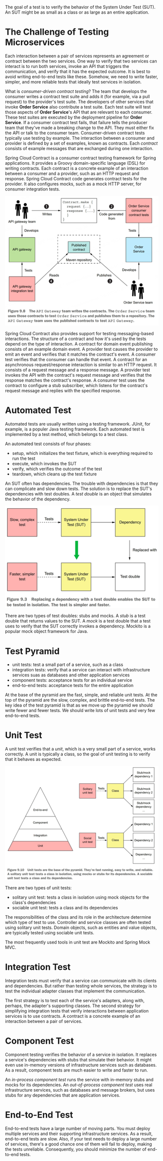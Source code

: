 The goal of a test is to verify the behavior of the System Under Test (SUT). An SUT might be as small as a class or as large as an entire application.

# The Challenge of Testing Microservices
Each interaction between a pair of services represents an agreement or contract between the two services. One way to verify that two services can interact is to run both services, invoke an API that triggers the communication, and verify that it has the expected outcome. It is best to avoid writing end-to-end tests like these. Somehow, we need to write faster, simpler, and more reliable tests that ideally test services in isolation. 

What is *consumer-driven contract testing*? The team that develops the consumer writes a contract test suite and adds it (for example, via a pull request) to the provider's test suite. The developers of other services that invoke **Order Service** also contribute a test suite. Each test suite will test those aspects of **Order Service**'s API that are relevant to each consumer. These test suites are executed by the deployment pipeline for **Order Service**. If a consumer contract test fails, that failure tells the producer team that they've made a breaking change to the API. They must either fix the API or talk to the consumer team. Consumer-driven contract tests typically use testing by example. The interaction between a consumer and provider is defined by a set of examples, known as contracts. Each *contract* consists of example messages that are exchanged during one interaction.

Spring Cloud Contract is a consumer contract testing framework for Spring applications. It provides a Groovy domain-specific language (DSL) for writing contracts. Each contract is a concrete example of an interaction between a consumer and a provider, such as an HTTP request and response. Spring Cloud Contract code generates contract tests for the provider. It also configures mocks, such as a mock HTTP server, for consumer integration tests. 

![contract test](../images/microservices_patterns/microservices-patterns-testing-contract-test.jpeg)

Spring Cloud Contract also provides support for testing messaging-based interactions. The structure of a contract and how it's used by the tests depend on the type of interaction. A contract for domain event publishing consists of an example domain event. A provider test causes the provider to emit an event and verifies that it matches the contract's event. A consumer test verifies that the consumer can handle that event. A contract for an asynchronous request/response interaction is similar to an HTTP request. It consists of a request message and a response message. A provider test invokes the API with the contract's request message and verifies that the response matches the contract's response. A consumer test uses the contract to configure a stub subscriber, which listens for the contract's request message and replies with the specified response.

# Automated Test
Automated tests are usually written using a testing framework. JUnit, for example, is a populer Java testing framework. Each automated test is implemented by a test method, which belongs to a test class. 

An automated test consists of four phases:
- setup, which initializes the test fixture, which is everything required to run the test
- execute, which invokes the SUT
- verify, which verifies the outcome of the test
- teardown, which cleans up the test fixture

An SUT often has dependencies. The trouble with dependencies is that they can complicate and slow down tests. The solution is to replace the SUT's dependencies with test doubles. A *test double* is an object that simulates the behavior of the dependency. 

![test double](../images/microservices_patterns/microservices-patterns-testing-test-double.jpeg)

There are two types of test doubles: stubs and mocks. A *stub* is a test double that returns values to the SUT. A *mock* is a test double that a test uses to verify that the SUT correctly invokes a dependency. Mockito is a popular mock object framework for Java.

# Test Pyramid
- unit tests: test a small part of a service, such as a class
- integration tests: verify that a service can interact with infrastructure services suas as databases and other application services
- component tests: acceptance tests for an individual service
- end-to-end tests: acceptance tests for the entire application

At the base of the pyramid are the fast, simple, and reliable unit tests. At the top of the pyramid are the slow, complex, and brittle end-to-end tests. The key idea of the test pyramid is that as we move up the pyramid we should write fewer and fewer tests. We should write lots of unit tests and very few end-to-end tests.

# Unit Test
A unit test verifies that a *unit*, which is a very small part of a service, works correctly. A unit is typically a class, so the goal of unit testing is to verify that it behaves as expected.

![unit test types](../images/microservices_patterns/microservices-patterns-testing-unit-test-types.jpeg)

There are two types of unit tests:
- solitary unit test: tests a class in isolation using mock objects for the class's dependencies
- sociable unit test: tests a class and its dependencies

The responsibilities of the class and its role in the architecture determine which type of test to use. Controller and service classes are often tested using solitary unit tests. Domain objects, such as entities and value objects, are typically tested using sociable unit tests.

The most frequently used tools in unit test are Mockito and Spring Mock MVC.

# Integration Test
Integration tests must verify that a service can communicate with its clients and dependencies. But rather than testing whole services, the strategy is to test the individual adapter classes that implement the communication.

The first strategy is to test each of the service's adapters, along with, perhaps, the adapter's supporting classes. The second strategy for simplifying integration tests that verify interactions between application services is to use contracts. A contract is a concrete example of an interaction between a pair of services.

# Component Test
Component testing verifies the behavior of a service in isolation. It replaces a service's dependencies with stubs that simulate their behavior. It might even use in-memory versions of infrastructure services such as databases. As a result, component tests are much easier to write and faster to run.

An *in-process component test* runs the service with in-memory stubs and mocks for its dependencies. An *out-of-process component test* uses real infrastructure services, such as databases and message brokers, but uses stubs for any dependencies that are application services.

# End-to-End Test
End-to-end tests have a large number of moving parts. You must deploy multiple services and their supporting infrastructure services. As a result, end-to-end tests are slow. Also, if your test needs to deploy a large number of services, there's a good chance one of them will fail to deploy, making the tests unreliable. Consequently, you should minimize the number of end-to-end tests.
